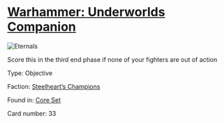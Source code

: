# [Warhammer: Underworlds Companion](https://guidokessels.github.io/wh-underworlds)

  

![Eternals](https://warhammerunderworlds.com/wp-content/uploads/sites/6/2017/12/033_ENG-Eternals.png)

Score this in the third end phase if none of your fighters are out of action

Type: Objective

Faction: [Steelheart’s Champions](https://guidokessels.github.io/wh-underworlds/factions/steelhearts-champions.md)

Found in: [Core Set](https://guidokessels.github.io/wh-underworlds/locations/core-set.md)

Card number: 33
